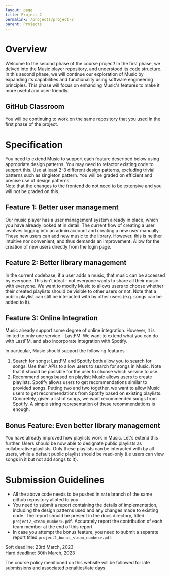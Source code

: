 ```yaml
---
layout: page
title: Project 2
permalink: /projects/project-2
parent: Projects
---
```


# Overview

Welcome to the second phase of the course project! In the first phase, we delved into the Music player repository, and understood its code structure. In this second phase, we will continue our exploration of Music by expanding its capabilities and functionality using software engineering principles. This phase will focus on enhancing Music's features to make it more useful and user-friendly. 

## GitHub Classroom

You will be continuing to work on the same repository that you used in the first phase of the project.

# Specification 

You need to extend Music to support each feature described below using appropriate design patterns. You may need to refactor existing code to support this. Use at least 2-3 different design patterns, excluding trivial patterns such as singleton pattern. You will be graded on efficient and precise use of design patterns.  
Note that the changes to the frontend do not need to be extensive and you will not be graded on this.    

## Feature 1: Better user management

Our music player has a user management system already in place, which you have already looked at in detail. The current flow of creating a user involves logging into an admin account and creating a new user manually. These new users can add new music to the library. However, this is neither intuitive nor convenient, and thus demands an improvement. Allow for the creation of new users directly from the login page.

## Feature 2: Better library management

In the current codebase, if a user adds a music, that music can be accessed by everyone. This isn't ideal - not everyone wants to share all their music with everyone. We want to modify Music to allows users to choose whether their created playlists should be visible to other users or not. Note that a public playlist can still be interacted with by other users (e.g. songs can be added to it).

## Feature 3: Online Integration

Music already support some degree of online integration. However, it is limited to only one service - LastFM. We want to extend what you can do with LastFM, and also incorporate integration with Spotify.  

In particular, Music should support the following features -

1. Search for songs: LastFM and Spotify both allow you to search for songs. Use their APIs to allow users to search for songs in Music. Note that it should be possible for the user to choose which service to use.  
2. Recommend songs based on playlist: Music allows users to create playlists. Spotify allows users to get recommendations similar to provided songs. Putting two and two together, we want to allow Music users to get recommendations from Spotify based on existing playlists. Concretely, given a list of songs, we want recommended songs from Spotify. A simple string representation of these recommendations is enough. 

## Bonus Feature: Even better library management 
You have already improved how playlists work in Music. Let's extend this further. Users should be now able to designate public playlists as collaborative playlists. Only these playlists can be interacted with by all users, while a default public playlist should be read-only (i.e users can view songs in it but not add songs to it).   

# Submission Guidelines

- All the above code needs to be pushed in `main` branch of the same github repository alloted to you.
- You need to submit a report containing the details of implementation, including the design patterns used and any changes made to existing code. The report should be present in the docs directory, titled `project2_<team_number>.pdf`. Accurately report the contribution of each team member at the end of this report.  
- In case you attempt the bonus feature, you need to submit a separate report titled `project2_bonus_<team_number>.pdf`.

Soft deadline: 23rd March, 2023  
Hard deadline: 30th March, 2023  

The course policy menitioned on this website will be followed for late submissions and associated penalties/late days.
